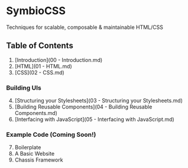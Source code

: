 # SymbioCSS
Techniques for scalable, composable & maintainable HTML/CSS

## Table of Contents

1. [Introduction](00 - Introduction.md)
2. [HTML](01 - HTML.md)
3. [CSS](02 - CSS.md)

### Building UIs
4. [Structuring your Stylesheets](03 - Structuring your Stylesheets.md)
5. [Building Reusable Components](04 - Building Reusable Components.md)
6. [Interfacing with JavaScript](05 - Interfacing with JavaScript.md)

### Example Code (Coming Soon!)
7. Boilerplate
8. A Basic Website
9. Chassis Framework
